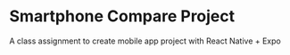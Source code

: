 # Smartphone Compare Project
A class assignment to create mobile app project with React Native + Expo

